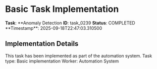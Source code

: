 # Basic Task Implementation

**Task**: **Anomaly Detection
**ID**: task_0239
**Status**: COMPLETED
**Timestamp\*\*: 2025-09-18T22:47:03.310500

## Implementation Details

This task has been implemented as part of the automation system.
Task type: Basic implementation
Worker: Automation System
